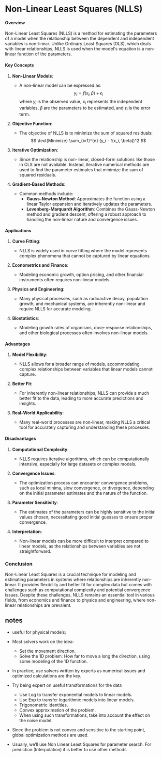 # Non-Linear Least Squares (NLLS)

#### Overview
Non-Linear Least Squares (NLLS) is a method for estimating the parameters of a model when the relationship between the dependent and independent variables is non-linear. Unlike Ordinary Least Squares (OLS), which deals with linear relationships, NLLS is used when the model's equation is a non-linear function of the parameters.

#### Key Concepts

1. **Non-Linear Models**:
    - A non-linear model can be expressed as:
    $$
    y_i = f(x_i, \beta) + \epsilon_i
    $$
    where $y_i$ is the observed value, $x_i$ represents the independent variables, $\beta$ are the parameters to be estimated, and $\epsilon_i$ is the error term.

2. **Objective Function**:
    - The objective of NLLS is to minimize the sum of squared residuals:
    $$
    \text{Minimize} \sum_{i=1}^{n} (y_i - f(x_i, \beta))^2
    $$

3. **Iterative Optimization**:
    - Since the relationship is non-linear, closed-form solutions like those in OLS are not available. Instead, iterative numerical methods are used to find the parameter estimates that minimize the sum of squared residuals.

4. **Gradient-Based Methods**:
    - Common methods include:
      - **Gauss-Newton Method**: Approximates the function using a linear Taylor expansion and iteratively updates the parameters.
      - **Levenberg-Marquardt Algorithm**: Combines the Gauss-Newton method and gradient descent, offering a robust approach to handling the non-linear nature and convergence issues.

#### Applications

1. **Curve Fitting**:
    - NLLS is widely used in curve fitting where the model represents complex phenomena that cannot be captured by linear equations.

2. **Econometrics and Finance**:
    - Modeling economic growth, option pricing, and other financial instruments often requires non-linear models.

3. **Physics and Engineering**:
    - Many physical processes, such as radioactive decay, population growth, and mechanical systems, are inherently non-linear and require NLLS for accurate modeling.

4. **Biostatistics**:
    - Modeling growth rates of organisms, dose-response relationships, and other biological processes often involves non-linear models.

#### Advantages

1. **Model Flexibility**:
    - NLLS allows for a broader range of models, accommodating complex relationships between variables that linear models cannot capture.

2. **Better Fit**:
    - For inherently non-linear relationships, NLLS can provide a much better fit to the data, leading to more accurate predictions and insights.

3. **Real-World Applicability**:
    - Many real-world processes are non-linear, making NLLS a critical tool for accurately capturing and understanding these processes.

#### Disadvantages

1. **Computational Complexity**:
    - NLLS requires iterative algorithms, which can be computationally intensive, especially for large datasets or complex models.

2. **Convergence Issues**:
    - The optimization process can encounter convergence problems, such as local minima, slow convergence, or divergence, depending on the initial parameter estimates and the nature of the function.

3. **Parameter Sensitivity**:
    - The estimates of the parameters can be highly sensitive to the initial values chosen, necessitating good initial guesses to ensure proper convergence.

4. **Interpretation**:
    - Non-linear models can be more difficult to interpret compared to linear models, as the relationships between variables are not straightforward.

### Conclusion
Non-Linear Least Squares is a crucial technique for modeling and estimating parameters in systems where relationships are inherently non-linear. It provides flexibility and better fit for complex data but comes with challenges such as computational complexity and potential convergence issues. Despite these challenges, NLLS remains an essential tool in various fields, from economics and finance to physics and engineering, where non-linear relationships are prevalent.

## notes

* useful for physical models;

* Most solvers work on the idea: 
    * Set the movement direction. 
    * Solve the 1D problem: How far to move a long the direction, using some modeling of  the 1D function.

* In practice, use solvers written by experts as numerical issues and optimized calculations are the key.

* Try being expert on useful transformations for the data
    * Use Log to transfer exponential models to linear models.
    * Use Exp to transfer logarithmic models into linear models.
    * Trigonometric identities.
    * Convex approximation of  the problem.
    * When using such transformations, take into account the effect on the noise model.

* Since the problem is not convex and sensitive to the starting point, global optimization methods are used.

* Usually, we’ll use Non Linear Least Squares for parameter search. For prediction (Interpolation) it is better 
to use other methods